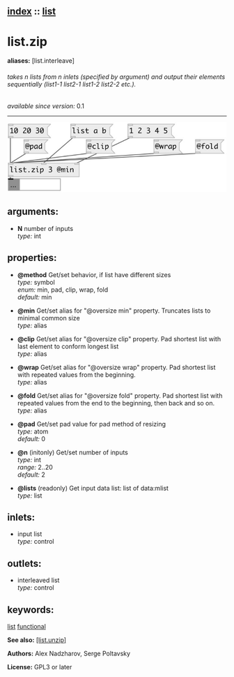 [index](index.html) :: [list](category_list.html)
---

# list.zip
**aliases:** [list.interleave]


###### takes n lists from n inlets (specified by argument) and output their elements sequentially (list1-1 list2-1 list1-2 list2-2 etc.).

*available since version:* 0.1

---




[![example](../examples/img/list.zip.jpg)](../examples/pd/list.zip.pd)



## arguments:

* **N**
number of inputs<br>
_type:_ int<br>





## properties:

* **@method** 
Get/set behavior, if list have different sizes<br>
_type:_ symbol<br>
_enum:_ min, pad, clip, wrap, fold<br>
_default:_ min<br>

* **@min** 
Get/set alias for &#34;@oversize min&#34; property. Truncates lists to minimal common size<br>
_type:_ alias<br>

* **@clip** 
Get/set alias for &#34;@oversize clip&#34; property. Pad shortest list with last element to
conform longest list<br>
_type:_ alias<br>

* **@wrap** 
Get/set alias for &#34;@oversize wrap&#34; property. Pad shortest list with repeated values
from the beginning.<br>
_type:_ alias<br>

* **@fold** 
Get/set alias for &#34;@oversize fold&#34; property. Pad shortest list with repeated values
from the end to the beginning, then back and so on.<br>
_type:_ alias<br>

* **@pad** 
Get/set pad value for pad method of resizing<br>
_type:_ atom<br>
_default:_ 0<br>

* **@n** (initonly)
Get/set number of inputs<br>
_type:_ int<br>
_range:_ 2..20<br>
_default:_ 2<br>

* **@lists** (readonly)
Get input data list: list of data:mlist<br>
_type:_ list<br>



## inlets:

* input list<br>
_type:_ control



## outlets:

* interleaved list<br>
_type:_ control



## keywords:

[list](keywords/list.html)
[functional](keywords/functional.html)



**See also:**
[\[list.unzip\]](list.unzip.html)




**Authors:** Alex Nadzharov, Serge Poltavsky




**License:** GPL3 or later





